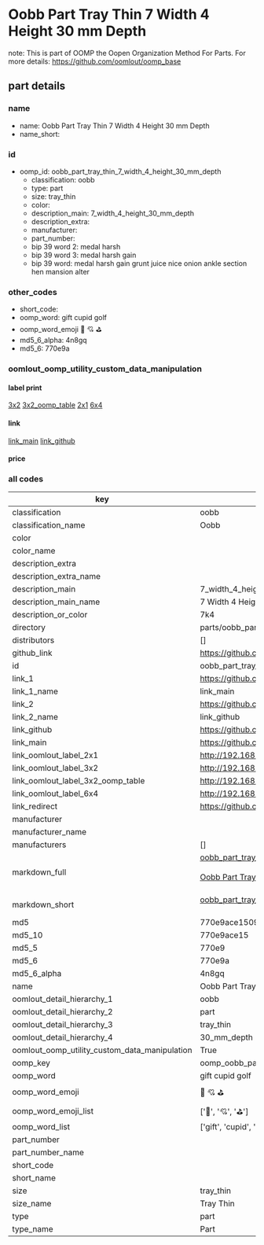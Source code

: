 # Oobb Part Tray Thin 7 Width 4 Height 30 mm Depth  

note: This is part of OOMP the Oopen Organization Method For Parts. For more details: https://github.com/oomlout/oomp_base

##  part details
  







### name
* name: Oobb Part Tray Thin 7 Width 4 Height 30 mm Depth
* name_short: 
### id
* oomp_id: oobb_part_tray_thin_7_width_4_height_30_mm_depth
  * classification: oobb
  * type: part
  * size: tray_thin
  * color: 
  * description_main: 7_width_4_height_30_mm_depth
  * description_extra: 
  * manufacturer: 
  * part_number: 
  * bip 39 word 2: medal harsh
  * bip 39 word 3: medal harsh gain
  * bip 39 word: medal harsh gain grunt juice nice onion ankle section hen mansion alter

### other_codes
* short_code: 
* oomp_word: gift cupid golf
* oomp_word_emoji :gift: :cupid: :golf:
* md5_6_alpha: 4n8gq
* md5_6: 770e9a






### oomlout_oomp_utility_custom_data_manipulation
#### label print
[3x2](http://192.168.1.245:1112/?label=oomp%204n8gq)
[3x2_oomp_table](http://192.168.1.108:1112/?label=oomp%204n8gq)
[2x1](http://192.168.1.242:1112/?label=oomp%204n8gq)
[6x4](http://192.168.1.55:1112/?label=oomp%204n8gq)    

#### link

[link_main](https://github.com/oomlout/oomlout_oomp_version_1_messy/tree/main/parts/oobb_part_tray_thin_7_width_4_height_30_mm_depth) [link_github](https://github.com/oomlout/oomlout_oomp_version_1_messy/tree/main/parts/oobb_part_tray_thin_7_width_4_height_30_mm_depth)                             

#### price







### all codes 
| key | value |  
| --- | --- |  
| classification | oobb |  
| classification_name | Oobb |  
| color |  |  
| color_name |  |  
| description_extra |  |  
| description_extra_name |  |  
| description_main | 7_width_4_height_30_mm_depth |  
| description_main_name | 7 Width 4 Height 30 mm Depth |  
| description_or_color | 7k4 |  
| directory | parts/oobb_part_tray_thin_7_width_4_height_30_mm_depth |  
| distributors | [] |  
| github_link | https://github.com/oomlout/oomlout_oomp_part_src/tree/main/parts/oobb_part_tray_thin_7_width_4_height_30_mm_depth |  
| id | oobb_part_tray_thin_7_width_4_height_30_mm_depth |  
| link_1 | https://github.com/oomlout/oomlout_oomp_version_1_messy/tree/main/parts/oobb_part_tray_thin_7_width_4_height_30_mm_depth |  
| link_1_name | link_main |  
| link_2 | https://github.com/oomlout/oomlout_oomp_version_1_messy/tree/main/parts/oobb_part_tray_thin_7_width_4_height_30_mm_depth |  
| link_2_name | link_github |  
| link_github | https://github.com/oomlout/oomlout_oomp_version_1_messy/tree/main/parts/oobb_part_tray_thin_7_width_4_height_30_mm_depth |  
| link_main | https://github.com/oomlout/oomlout_oomp_version_1_messy/tree/main/parts/oobb_part_tray_thin_7_width_4_height_30_mm_depth |  
| link_oomlout_label_2x1 | http://192.168.1.242:1112/?label=oomp%204n8gq |  
| link_oomlout_label_3x2 | http://192.168.1.245:1112/?label=oomp%204n8gq |  
| link_oomlout_label_3x2_oomp_table | http://192.168.1.108:1112/?label=oomp%204n8gq |  
| link_oomlout_label_6x4 | http://192.168.1.55:1112/?label=oomp%204n8gq |  
| link_redirect | https://github.com/oomlout/oomlout_oomp_version_1_messy/tree/main/parts/oobb_part_tray_thin_7_width_4_height_30_mm_depth |  
| manufacturer |  |  
| manufacturer_name |  |  
| manufacturers | [] |  
| markdown_full | [oobb_part_tray_thin_7_width_4_height_30_mm_depth](none)<br>[](none)<br>[Oobb Part Tray Thin 7 Width 4 Height 30 Mm Depth](none)<br><br> |  
| markdown_short | [oobb_part_tray_thin_7_width_4_height_30_mm_depth](none)<br><br> |  
| md5 | 770e9ace1509335a55bc6672bd9a5452 |  
| md5_10 | 770e9ace15 |  
| md5_5 | 770e9 |  
| md5_6 | 770e9a |  
| md5_6_alpha | 4n8gq |  
| name | Oobb Part Tray Thin 7 Width 4 Height 30 mm Depth |  
| oomlout_detail_hierarchy_1 | oobb |  
| oomlout_detail_hierarchy_2 | part |  
| oomlout_detail_hierarchy_3 | tray_thin |  
| oomlout_detail_hierarchy_4 | 30_mm_depth |  
| oomlout_oomp_utility_custom_data_manipulation | True |  
| oomp_key | oomp_oobb_part_tray_thin_7_width_4_height_30_mm_depth |  
| oomp_word | gift cupid golf |  
| oomp_word_emoji | :gift: :cupid: :golf: |  
| oomp_word_emoji_list | [':gift:', ':cupid:', ':golf:'] |  
| oomp_word_list | ['gift', 'cupid', 'golf'] |  
| part_number |  |  
| part_number_name |  |  
| short_code |  |  
| short_name |  |  
| size | tray_thin |  
| size_name | Tray Thin |  
| type | part |  
| type_name | Part |  
